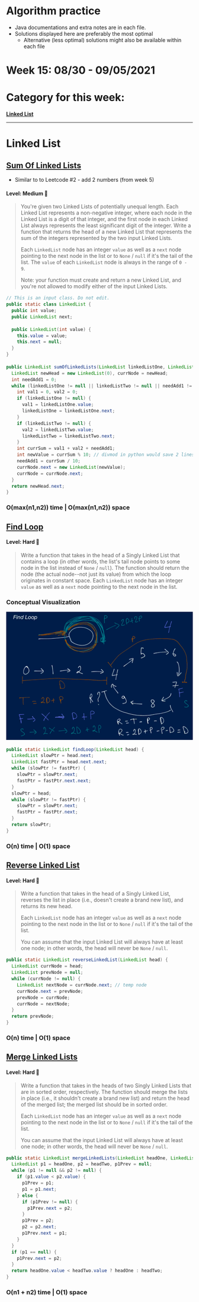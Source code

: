# Algorithm practice

* Java documentations and extra notes are in each file.
* Solutions displayed here are preferably the most optimal
    * Alternative (less optimal) solutions might also be available within each 
    file

# Week 15: 08/30 - 09/05/2021

# Category for this week:
**[Linked List](#linked-list)**<br>

---

# Linked List

## [Sum Of Linked Lists](../LinkedList/src/main/java/SumOfLinkedList.java)
* Similar to to Leetcode #2 - add 2 numbers (from week 5)

#### Level: Medium 📘

> You're given two Linked Lists of potentially unequal length. Each Linked List represents a non-negative integer, where each node in the Linked List is a digit of that integer, and the first node in each Linked List always represents the least significant digit of the integer. Write a function that returns the head of a new Linked List that represents the sum of the integers represented by the two input Linked Lists.
>
> Each `LinkedList` node has an integer `value` as well as a `next` node pointing to the next node in the list or to `None` / `null` if it's the tail of the list. The `value` of each `LinkedList` node is always in the range of `0 - 9`.
>
> Note: your function must create and return a new Linked List, and you're not allowed to modify either of the input Linked Lists.

```java
// This is an input class. Do not edit.
public static class LinkedList {
  public int value;
  public LinkedList next;

  public LinkedList(int value) {
    this.value = value;
    this.next = null;
  }
}

public LinkedList sumOfLinkedLists(LinkedList linkedListOne, LinkedList linkedListTwo) {
  LinkedList newHead = new LinkedList(0), currNode = newHead;
  int needAdd1 = 0;
  while (linkedListOne != null || linkedListTwo != null || needAdd1 != 0) {
    int val1 = 0, val2 = 0;
    if (linkedListOne != null) {
      val1 = linkedListOne.value;
      linkedListOne = linkedListOne.next;
    }
    if (linkedListTwo != null) {
      val2 = linkedListTwo.value;
      linkedListTwo = linkedListTwo.next;
    }
    int currSum = val1 + val2 + needAdd1;
    int newValue = currSum % 10; // divmod in python would save 2 lines
    needAdd1 = currSum / 10;
    currNode.next = new LinkedList(newValue);
    currNode = currNode.next;
  }
  return newHead.next;
}
```

### O(max(n1,n2)) time | O(max(n1,n2)) space

## [Find Loop](../LinkedList/src/main/java/FindLoop.java)

#### Level: Hard 📕

> Write a function that takes in the head of a Singly Linked List that contains a loop (in other words, the list's tail node points to some node in the list instead of `None` / `null`). The function should return the node (the actual node--not just its value) from which the loop originates in constant space.
> Each `LinkedList` node has an integer `value` as well as a `next` node pointing to the next node in the list.

### Conceptual Visualization

![How the algo works](../LinkedList/src/main/java/FindLoop.png)

```java
public static LinkedList findLoop(LinkedList head) {
  LinkedList slowPtr = head.next;
  LinkedList fastPtr = head.next.next;
  while (slowPtr != fastPtr) {
    slowPtr = slowPtr.next;
    fastPtr = fastPtr.next.next;
  }
  slowPtr = head;
  while (slowPtr != fastPtr) {
    slowPtr = slowPtr.next;
    fastPtr = fastPtr.next;
  }
  return slowPtr;
}
```

### O(n) time | O(1) space

## [Reverse Linked List](../LinkedList/src/main/java/ReverseLinkedList.java)

#### Level: Hard 📕

> Write a function that takes in the head of a Singly Linked List, reverses the list in place (i.e., doesn't create a brand new list), and returns its new head.
>
> Each `LinkedList` node has an integer `value` as well as a `next` node pointing to the next node in the list or to `None` / `null` if it's the tail of the list.
>
> You can assume that the input Linked List will always have at least one node; in other words, the head will never be `None` / `null`.

```java
public static LinkedList reverseLinkedList(LinkedList head) {
  LinkedList currNode = head;
  LinkedList prevNode = null;
  while (currNode != null) {
    LinkedList nextNode = currNode.next; // temp node
    currNode.next = prevNode;
    prevNode = currNode;
    currNode = nextNode;
  }
  return prevNode;
}
```

### O(n) time | O(1) space

## [Merge Linked Lists](../LinkedList/src/main/java/MergeLinkedLists.java)

#### Level: Hard 📕

> Write a function that takes in the heads of two Singly Linked Lists that are in sorted order, respectively. The function should merge the lists in place (i.e., it shouldn't create a brand new list) and return the head of the merged list; the merged list should be in sorted order.
>
> Each `LinkedList` node has an integer `value` as well as a `next` node pointing to the next node in the list or to `None` / `null` if it's the tail of the list.
>
> You can assume that the input Linked List will always have at least one node; in other words, the head will never be `None` / `null`.

```java
public static LinkedList mergeLinkedLists(LinkedList headOne, LinkedList headTwo) {
  LinkedList p1 = headOne, p2 = headTwo, p1Prev = null;
  while (p1 != null && p2 != null) {
    if (p1.value < p2.value) {
      p1Prev = p1;
      p1 = p1.next;
    } else {
      if (p1Prev != null) {
        p1Prev.next = p2;
      }
      p1Prev = p2;
      p2 = p2.next;
      p1Prev.next = p1;
    }
  }
  if (p1 == null) {
    p1Prev.next = p2;
  }
  return headOne.value < headTwo.value ? headOne : headTwo;
}
```

### O(n1 + n2) time | O(1) space


